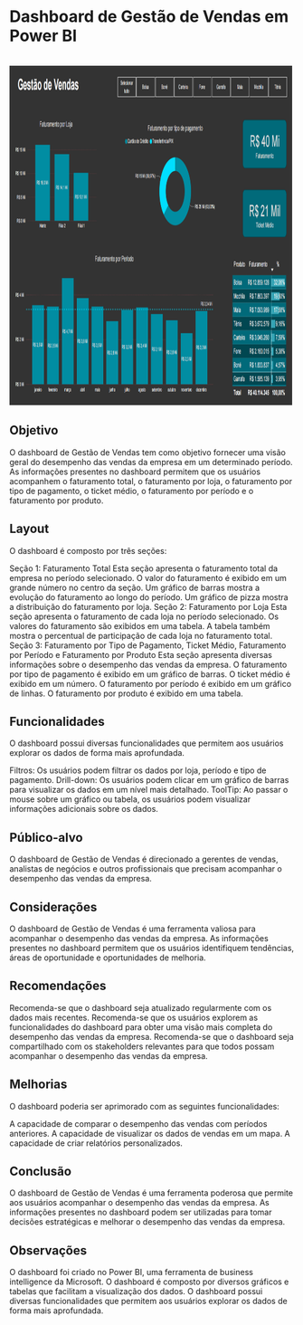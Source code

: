 <h1>Dashboard de Gestão de Vendas em Power BI</h1>
</br>
<img src="/assets/layout.png" alt="Preview do Dashboard de Vendas" width="500" height="600">
</br>


<h2>Objetivo</h2>

O dashboard de Gestão de Vendas tem como objetivo fornecer uma visão geral do desempenho das vendas da empresa em um determinado período. As informações presentes no dashboard permitem que os usuários acompanhem o faturamento total, o faturamento por loja, o faturamento por tipo de pagamento, o ticket médio, o faturamento por período e o faturamento por produto.

<h2>Layout</h2>

O dashboard é composto por três seções:

Seção 1: Faturamento Total
Esta seção apresenta o faturamento total da empresa no período selecionado.
O valor do faturamento é exibido em um grande número no centro da seção.
Um gráfico de barras mostra a evolução do faturamento ao longo do período.
Um gráfico de pizza mostra a distribuição do faturamento por loja.
Seção 2: Faturamento por Loja
Esta seção apresenta o faturamento de cada loja no período selecionado.
Os valores do faturamento são exibidos em uma tabela.
A tabela também mostra o percentual de participação de cada loja no faturamento total.
Seção 3: Faturamento por Tipo de Pagamento, Ticket Médio, Faturamento por Período e Faturamento por Produto
Esta seção apresenta diversas informações sobre o desempenho das vendas da empresa.
O faturamento por tipo de pagamento é exibido em um gráfico de barras.
O ticket médio é exibido em um número.
O faturamento por período é exibido em um gráfico de linhas.
O faturamento por produto é exibido em uma tabela.
<h2>Funcionalidades</h2>

O dashboard possui diversas funcionalidades que permitem aos usuários explorar os dados de forma mais aprofundada.

Filtros: Os usuários podem filtrar os dados por loja, período e tipo de pagamento.
Drill-down: Os usuários podem clicar em um gráfico de barras para visualizar os dados em um nível mais detalhado.
ToolTip: Ao passar o mouse sobre um gráfico ou tabela, os usuários podem visualizar informações adicionais sobre os dados.
<h2>Público-alvo</h2>

O dashboard de Gestão de Vendas é direcionado a gerentes de vendas, analistas de negócios e outros profissionais que precisam acompanhar o desempenho das vendas da empresa.

<h2>Considerações</h2>

O dashboard de Gestão de Vendas é uma ferramenta valiosa para acompanhar o desempenho das vendas da empresa. As informações presentes no dashboard permitem que os usuários identifiquem tendências, áreas de oportunidade e oportunidades de melhoria.

<h2>Recomendações</h2>

Recomenda-se que o dashboard seja atualizado regularmente com os dados mais recentes.
Recomenda-se que os usuários explorem as funcionalidades do dashboard para obter uma visão mais completa do desempenho das vendas da empresa.
Recomenda-se que o dashboard seja compartilhado com os stakeholders relevantes para que todos possam acompanhar o desempenho das vendas da empresa.
<h2>Melhorias</h2>

O dashboard poderia ser aprimorado com as seguintes funcionalidades:

A capacidade de comparar o desempenho das vendas com períodos anteriores.
A capacidade de visualizar os dados de vendas em um mapa.
A capacidade de criar relatórios personalizados.
<h2>Conclusão</h2>

O dashboard de Gestão de Vendas é uma ferramenta poderosa que permite aos usuários acompanhar o desempenho das vendas da empresa. As informações presentes no dashboard podem ser utilizadas para tomar decisões estratégicas e melhorar o desempenho das vendas da empresa.

<h2>Observações</h2>

O dashboard foi criado no Power BI, uma ferramenta de business intelligence da Microsoft.
O dashboard é composto por diversos gráficos e tabelas que facilitam a visualização dos dados.
O dashboard possui diversas funcionalidades que permitem aos usuários explorar os dados de forma mais aprofundada.